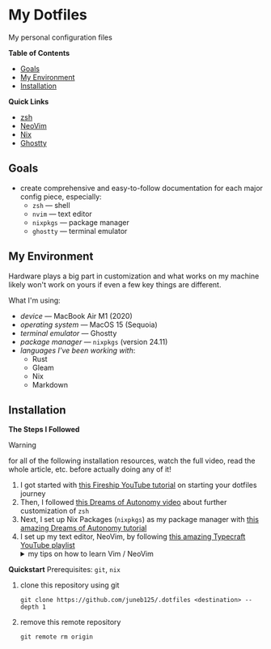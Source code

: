 # My Dotfiles
My personal configuration files

**Table of Contents**
* [Goals](#goals)
* [My Environment](#my-environment)
* [Installation](#installation)

**Quick Links**
* [zsh](https://github.com/juneb125/.dotfiles/tree/main/.config/zsh)
* [NeoVim](https://github.com/juneb125/.dotfiles/tree/main/.config/nvim)
* [Nix](https://github.com/juneb125/.dotfiles/tree/main/.config/nix)
* [Ghostty](https://github.com/juneb125/.dotfiles/tree/main/.config/ghostty)

## Goals
* create comprehensive and easy-to-follow documentation for each major config piece, especially:
    * `zsh` &mdash; shell
    * `nvim` &mdash; text editor
    * `nixpkgs` &mdash; package manager
    * `ghostty` &mdash; terminal emulator

## My Environment
Hardware plays a big part in customization and what works on my machine likely won't work on yours if even a few key things are different.

What I'm using:
* *device* &mdash; MacBook Air M1 (2020)
* *operating system* &mdash; MacOS 15 (Sequoia)
* *terminal emulator* &mdash; Ghostty
* *package manager* &mdash; `nixpkgs` (version 24.11)
* *languages I've been working with*:
    * Rust
    * Gleam
    * Nix
    * Markdown

## Installation
**The Steps I Followed**

> [!WARNING]
> for all of the following installation resources, watch the full video, read the whole article, etc. before actually doing any of it!

1. I got started with [this Fireship YouTube tutorial](https://youtube.com/watch?v=r_MpUP6aKiQ) on starting your dotfiles journey
2. Then, I followed [this Dreams of Autonomy video](https://www.youtube.com/watch?v=ud7YxC33Z3w) about further customization of `zsh`
3. Next, I set up Nix Packages (`nixpkgs`) as my package manager with [this amazing Dreams of Autonomy tutorial](https://youtube.com/watch?v=Z8BL8mdzWHI)
4. I set up my text editor, NeoVim, by following [this amazing Typecraft YouTube playlist](https://www.youtube.com/playlist?list=PLsz00TDipIffreIaUNk64KxTIkQaGguqn)
    <details>
        <summary>my tips on how to learn Vim / NeoVim</summary>
        <ol>
            <li>learn the basic Vim motions (how to move around a file and around a workspace), especially how to exit Vim :)</li>
            <li>turn on "Vim mode" in your current code editor</li>
            <li>when you feel comfortable with the motions, start using Vim (the regular Vim) in your terminal</li>
            <li>when you feel really comfortable using Vim in your terminal, download NeoVim if you want</li>
        </ol>
        <p>Learning Vim might seem super overwhelming, but if you practice consistently, you'll be amazing :)</p>
        <p>I believe in you! <3</p>
    </details>

**Quickstart**
Prerequisites: `git`, `nix`
1. clone this repository using git
    ```
    git clone https://github.com/juneb125/.dotfiles <destination> --depth 1
    ```
2. remove this remote repository
    ```
    git remote rm origin
    ```
